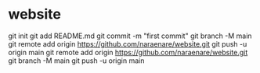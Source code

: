 # website
git init
git add README.md
git commit -m "first commit"
git branch -M main
git remote add origin https://github.com/naraenare/website.git
git push -u origin main
git remote add origin https://github.com/naraenare/website.git
git branch -M main
git push -u origin main